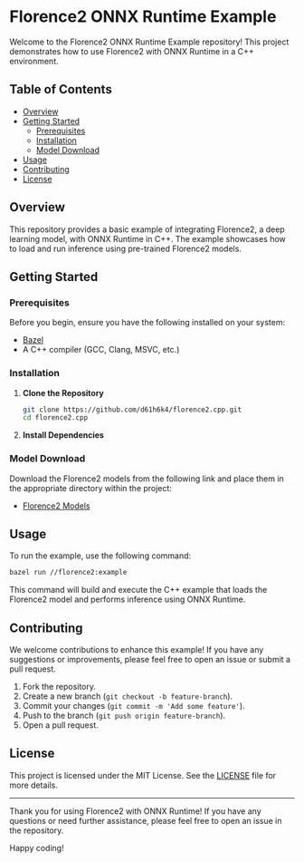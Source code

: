 # Florence2 ONNX Runtime Example

Welcome to the Florence2 ONNX Runtime Example repository! This project demonstrates how to use Florence2 with ONNX Runtime in a C++ environment.

## Table of Contents

- [Overview](#overview)
- [Getting Started](#getting-started)
  - [Prerequisites](#prerequisites)
  - [Installation](#installation)
  - [Model Download](#model-download)
- [Usage](#usage)
- [Contributing](#contributing)
- [License](#license)

## Overview

This repository provides a basic example of integrating Florence2, a deep learning model, with ONNX Runtime in C++. The example showcases how to load and run inference using pre-trained Florence2 models.

## Getting Started

### Prerequisites

Before you begin, ensure you have the following installed on your system:

- [Bazel](https://bazel.build/)
- A C++ compiler (GCC, Clang, MSVC, etc.)

### Installation

1. **Clone the Repository**

   ```sh
   git clone https://github.com/d61h6k4/florence2.cpp.git
   cd florence2.cpp
   ```

2. **Install Dependencies**

### Model Download

Download the Florence2 models from the following link and place them in the appropriate directory within the project:

- [Florence2 Models](https://huggingface.co/onnx-community/Florence-2-base-ft/tree/main/onnx)

## Usage

To run the example, use the following command:

```sh
bazel run //florence2:example
```

This command will build and execute the C++ example that loads the Florence2 model and performs inference using ONNX Runtime.

## Contributing

We welcome contributions to enhance this example! If you have any suggestions or improvements, please feel free to open an issue or submit a pull request.

1. Fork the repository.
2. Create a new branch (`git checkout -b feature-branch`).
3. Commit your changes (`git commit -m 'Add some feature'`).
4. Push to the branch (`git push origin feature-branch`).
5. Open a pull request.

## License

This project is licensed under the MIT License. See the [LICENSE](LICENSE) file for more details.

---

Thank you for using Florence2 with ONNX Runtime! If you have any questions or need further assistance, please feel free to open an issue in the repository.

Happy coding!
